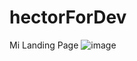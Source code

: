 # hectorForDev
 Mi Landing Page 
![image](https://user-images.githubusercontent.com/60068246/220427519-96d17012-3777-47d3-9d85-4bf9ff3141e1.png)
